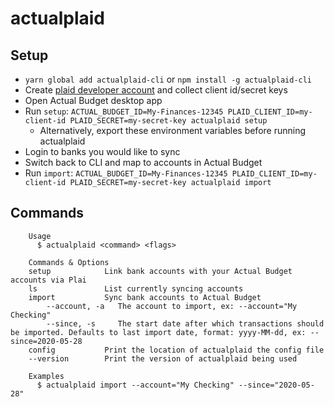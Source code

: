 # actualplaid

## Setup

- `yarn global add actualplaid-cli` or `npm install -g actualplaid-cli`
- Create [plaid developer account](https://dashboard.plaid.com/overview/development) and collect client id/secret keys
- Open Actual Budget desktop app
- Run `setup`: `ACTUAL_BUDGET_ID=My-Finances-12345 PLAID_CLIENT_ID=my-client-id PLAID_SECRET=my-secret-key actualplaid setup`
  - Alternatively, export these environment variables before running actualplaid
- Login to banks you would like to sync
- Switch back to CLI and map to accounts in Actual Budget
- Run `import`: `ACTUAL_BUDGET_ID=My-Finances-12345 PLAID_CLIENT_ID=my-client-id PLAID_SECRET=my-secret-key actualplaid import`

## Commands

```
	Usage
	  $ actualplaid <command> <flags>

	Commands & Options
    setup            Link bank accounts with your Actual Budget accounts via Plai
    ls               List currently syncing accounts
    import           Sync bank accounts to Actual Budget
	    --account, -a   The account to import, ex: --account="My Checking"
	    --since, -s     The start date after which transactions should be imported. Defaults to last import date, format: yyyy-MM-dd, ex: --since=2020-05-28
    config           Print the location of actualplaid the config file
    --version        Print the version of actualplaid being used

	Examples
	  $ actualplaid import --account="My Checking" --since="2020-05-28"
```
